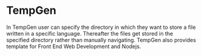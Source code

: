 # TempGen
In TempGen user can specify the directory in which they want to store a file written in a specific language. Thereafter the files get stored in the specified directory rather than manually navigating. TempGen also provides template for Front End Web Development and Nodejs.
